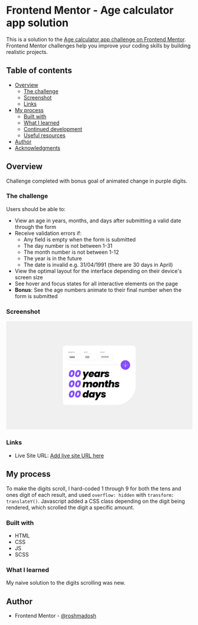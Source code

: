 # Frontend Mentor - Age calculator app solution

This is a solution to the [Age calculator app challenge on Frontend Mentor](https://www.frontendmentor.io/challenges/age-calculator-app-dF9DFFpj-Q). Frontend Mentor challenges help you improve your coding skills by building realistic projects. 

## Table of contents

- [Overview](#overview)
  - [The challenge](#the-challenge)
  - [Screenshot](#screenshot)
  - [Links](#links)
- [My process](#my-process)
  - [Built with](#built-with)
  - [What I learned](#what-i-learned)
  - [Continued development](#continued-development)
  - [Useful resources](#useful-resources)
- [Author](#author)
- [Acknowledgments](#acknowledgments)

## Overview  
Challenge completed with bonus goal of animated change in purple digits.  

### The challenge

Users should be able to:

- View an age in years, months, and days after submitting a valid date through the form
- Receive validation errors if:
  - Any field is empty when the form is submitted
  - The day number is not between 1-31
  - The month number is not between 1-12
  - The year is in the future
  - The date is invalid e.g. 31/04/1991 (there are 30 days in April)
- View the optimal layout for the interface depending on their device's screen size
- See hover and focus states for all interactive elements on the page
- **Bonus**: See the age numbers animate to their final number when the form is submitted

### Screenshot

![](./screenshot.jpg)

### Links

- Live Site URL: [Add live site URL here](https://your-live-site-url.com)

## My process
To make the digits scroll, I hard-coded 1 through 9 for both the tens and ones digit of each result, and used `overflow: hidden` with `transform: translateY()`. Javascript added a CSS class depending on the digit being rendered, which scrolled the digit a specific amount.

### Built with

  - HTML
  - CSS
  - JS
  - SCSS

### What I learned
My naive solution to the digits scrolling was new.

## Author

- Frontend Mentor - [@roshmadosh](https://www.frontendmentor.io/profile/roshmadosh)
